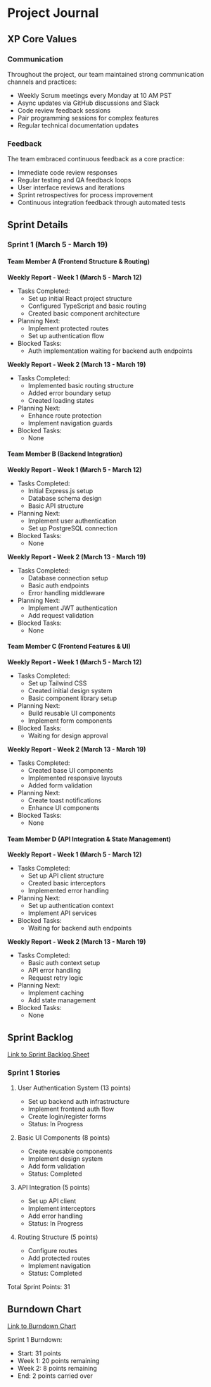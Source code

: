 # Project Journal

## XP Core Values

### Communication
Throughout the project, our team maintained strong communication channels and practices:
- Weekly Scrum meetings every Monday at 10 AM PST
- Async updates via GitHub discussions and Slack
- Code review feedback sessions
- Pair programming sessions for complex features
- Regular technical documentation updates

### Feedback
The team embraced continuous feedback as a core practice:
- Immediate code review responses
- Regular testing and QA feedback loops
- User interface reviews and iterations
- Sprint retrospectives for process improvement
- Continuous integration feedback through automated tests

## Sprint Details

### Sprint 1 (March 5 - March 19)

#### Team Member A (Frontend Structure & Routing)
**Weekly Report - Week 1 (March 5 - March 12)**
- Tasks Completed:
  - Set up initial React project structure
  - Configured TypeScript and basic routing
  - Created basic component architecture
- Planning Next:
  - Implement protected routes
  - Set up authentication flow
- Blocked Tasks:
  - Auth implementation waiting for backend auth endpoints

**Weekly Report - Week 2 (March 13 - March 19)**
- Tasks Completed:
  - Implemented basic routing structure
  - Added error boundary setup
  - Created loading states
- Planning Next:
  - Enhance route protection
  - Implement navigation guards
- Blocked Tasks:
  - None

#### Team Member B (Backend Integration)
**Weekly Report - Week 1 (March 5 - March 12)**
- Tasks Completed:
  - Initial Express.js setup
  - Database schema design
  - Basic API structure
- Planning Next:
  - Implement user authentication
  - Set up PostgreSQL connection
- Blocked Tasks:
  - None

**Weekly Report - Week 2 (March 13 - March 19)**
- Tasks Completed:
  - Database connection setup
  - Basic auth endpoints
  - Error handling middleware
- Planning Next:
  - Implement JWT authentication
  - Add request validation
- Blocked Tasks:
  - None

#### Team Member C (Frontend Features & UI)
**Weekly Report - Week 1 (March 5 - March 12)**
- Tasks Completed:
  - Set up Tailwind CSS
  - Created initial design system
  - Basic component library setup
- Planning Next:
  - Build reusable UI components
  - Implement form components
- Blocked Tasks:
  - Waiting for design approval

**Weekly Report - Week 2 (March 13 - March 19)**
- Tasks Completed:
  - Created base UI components
  - Implemented responsive layouts
  - Added form validation
- Planning Next:
  - Create toast notifications
  - Enhance UI components
- Blocked Tasks:
  - None

#### Team Member D (API Integration & State Management)
**Weekly Report - Week 1 (March 5 - March 12)**
- Tasks Completed:
  - Set up API client structure
  - Created basic interceptors
  - Implemented error handling
- Planning Next:
  - Set up authentication context
  - Implement API services
- Blocked Tasks:
  - Waiting for backend auth endpoints

**Weekly Report - Week 2 (March 13 - March 19)**
- Tasks Completed:
  - Basic auth context setup
  - API error handling
  - Request retry logic
- Planning Next:
  - Implement caching
  - Add state management
- Blocked Tasks:
  - None

## Sprint Backlog
[Link to Sprint Backlog Sheet](https://docs.google.com/spreadsheets/d/1jYeMDr10onqj0fUK9yi_xaJ_ibosKOfa-D4ddXmzcAI/edit?gid=0#gid=0)

### Sprint 1 Stories
1. User Authentication System (13 points)
   - Set up backend auth infrastructure
   - Implement frontend auth flow
   - Create login/register forms
   - Status: In Progress

2. Basic UI Components (8 points)
   - Create reusable components
   - Implement design system
   - Add form validation
   - Status: Completed

3. API Integration (5 points)
   - Set up API client
   - Implement interceptors
   - Add error handling
   - Status: In Progress

4. Routing Structure (5 points)
   - Configure routes
   - Add protected routes
   - Implement navigation
   - Status: Completed

Total Sprint Points: 31

## Burndown Chart
[Link to Burndown Chart](https://docs.google.com/spreadsheets/d/1jYeMDr10onqj0fUK9yi_xaJ_ibosKOfa-D4ddXmzcAI/edit?gid=220293019#gid=220293019)

Sprint 1 Burndown:
- Start: 31 points
- Week 1: 20 points remaining
- Week 2: 8 points remaining
- End: 2 points carried over
